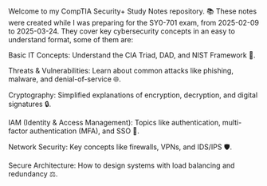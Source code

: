 Welcome to my CompTIA Security+ Study Notes repository. 📚 These notes were created while I was preparing for the SY0-701 exam, from 2025-02-09 to 2025-03-24. They cover key cybersecurity concepts in an easy to understand format, some of them are:


  Basic IT Concepts: Understand the CIA Triad, DAD, and NIST Framework 🔐.

  Threats & Vulnerabilities: Learn about common attacks like phishing, malware, and denial-of-service 🌐.

  Cryptography: Simplified explanations of encryption, decryption, and digital signatures 🔒.

  IAM (Identity & Access Management): Topics like authentication, multi-factor authentication (MFA), and SSO 🔑.

  Network Security: Key concepts like firewalls, VPNs, and IDS/IPS 🛡️.

  Secure Architecture: How to design systems with load balancing and redundancy ⚖️.
